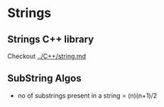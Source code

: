# Strings

## Strings C++ library
Checkout [../C++/string.md](string)

## SubString Algos
- no of substrings present in a string = (n)(n+1)/2
